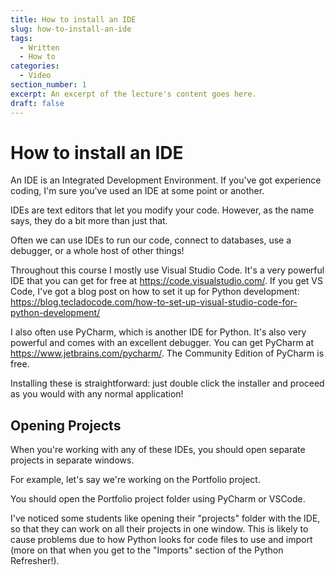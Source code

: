 ```yaml
---
title: How to install an IDE
slug: how-to-install-an-ide
tags:
  - Written
  - How to
categories:
  - Video
section_number: 1
excerpt: An excerpt of the lecture's content goes here.
draft: false
---
```


# How to install an IDE

An IDE is an Integrated Development Environment. If you've got experience coding, I'm sure you've used an IDE at some point or another.

IDEs are text editors that let you modify your code. However, as the name says, they do a bit more than just that.

Often we can use IDEs to run our code, connect to databases, use a debugger, or a whole host of other things!

Throughout this course I mostly use Visual Studio Code. It's a very powerful IDE that you can get for free at https://code.visualstudio.com/. If you get VS Code, I've got a blog post on how to set it up for Python development: https://blog.tecladocode.com/how-to-set-up-visual-studio-code-for-python-development/

I also often use PyCharm, which is another IDE for Python. It's also very powerful and comes with an excellent debugger. You can get PyCharm at https://www.jetbrains.com/pycharm/. The Community Edition of PyCharm is free.

Installing these is straightforward: just double click the installer and proceed as you would with any normal application!

## Opening Projects

When you're working with any of these IDEs, you should open separate projects in separate windows.

For example, let's say we're working on the Portfolio project.

You should open the Portfolio project folder using PyCharm or VSCode.

I've noticed some students like opening their "projects" folder with the IDE, so that they can work on all their projects in one window. This is likely to cause problems due to how Python looks for code files to use and import (more on that when you get to the "Imports" section of the Python Refresher!).